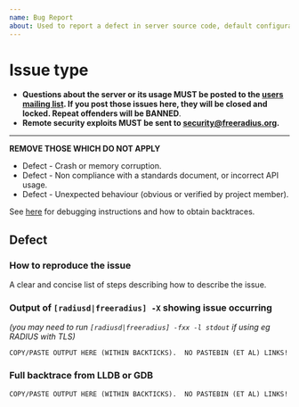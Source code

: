 ```yaml
---
name: Bug Report
about: Used to report a defect in server source code, default configuration files, documentation, scripts etc...  Post questions about usage to the user's mailing list (http://freeradius.org/support/).
---
```


# Issue type
- **Questions about the server or its usage MUST be posted to the [users mailing list](https://freeradius.org/support/).  If you post those issues here, they will be closed and locked. Repeat offenders will be BANNED**.
- **Remote security exploits MUST be sent to security@freeradius.org.**

***

**REMOVE THOSE WHICH DO NOT APPLY**
- Defect - Crash or memory corruption.
- Defect - Non compliance with a standards document, or incorrect API usage.
- Defect - Unexpected behaviour (obvious or verified by project member).

See [here](https://github.com/FreeRADIUS/freeradius-server/blob/master/doc/source/bugs.md) for debugging instructions and how to obtain backtraces.

## Defect

### How to reproduce the issue

A clear and concise list of steps describing how to describe the issue.

### Output of ``[radiusd|freeradius] -X`` showing issue occurring
_(you may need to run ``[radiusd|freeradius] -fxx -l stdout`` if using eg RADIUS with TLS)_

```text
COPY/PASTE OUTPUT HERE (WITHIN BACKTICKS).  NO PASTEBIN (ET AL) LINKS!
```
### Full backtrace from LLDB or GDB

```text
COPY/PASTE OUTPUT HERE (WITHIN BACKTICKS).  NO PASTEBIN (ET AL) LINKS!
```
